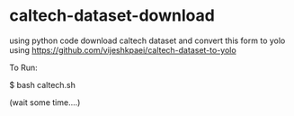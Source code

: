 # caltech-dataset-download
using python code download caltech dataset and convert this form to yolo using https://github.com/vijeshkpaei/caltech-dataset-to-yolo


To Run:

$ bash caltech.sh


(wait some time....)

